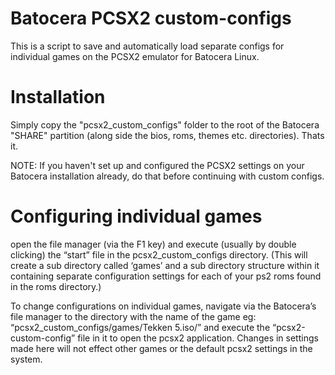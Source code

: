 # Batocera PCSX2 custom-configs 

This is a script to save and automatically load separate configs for individual games on the PCSX2 emulator for Batocera Linux. 

# Installation
Simply copy the "pcsx2_custom_configs" folder to the root of the Batocera "SHARE" partition (along side the bios, roms, themes etc. directories). Thats it.

NOTE:  If you haven't set up and configured the PCSX2 settings on your Batocera installation already, do that before continuing with custom configs. 


# Configuring individual games

open the file manager (via the F1 key) and execute (usually by double clicking) the “start” file in the pcsx2_custom_configs directory.  (This will create a sub directory called ‘games’ and a sub directory structure within it containing separate configuration settings for each of your ps2 roms found in the roms directory.)

To change configurations on individual games, navigate via the Batocera’s file manager to the directory with the name of the game  eg: “pcsx2_custom_configs/games/Tekken 5.iso/” and execute the “pcsx2-custom-config” file in it to open the pcsx2 application. Changes in settings made here will not effect other games or the default pcsx2 settings in the system.

 
